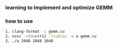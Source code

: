 ### learning to Implement and optimize GEMM

### how to use
```bash
1. clang-format -i gemm.cu
2. nvcc -std=c++11 -lcublas -o a gemm.cu
3. ./a 2048 2048 2048
```